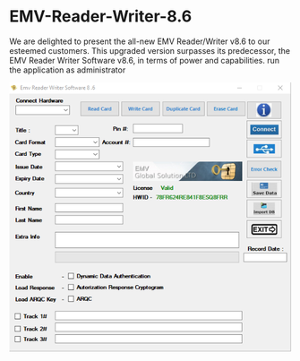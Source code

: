 # EMV-Reader-Writer-8.6
We are delighted to present the all-new EMV Reader/Writer v8.6 to our esteemed customers. This upgraded version surpasses its predecessor, the EMV Reader Writer Software v8.6, in terms of power and capabilities.
run the application as administrator


![Emv Reader Writer 8.6](https://github.com/sudo73/EMV-Reader-Writer-v8.6/blob/main/emv86.png)
